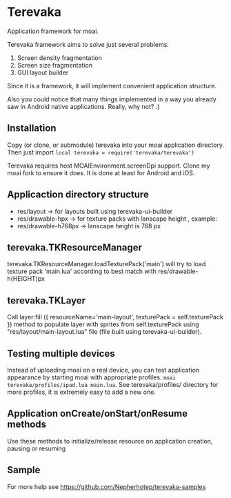Terevaka
========

Application framework for moai.

Terevaka framework aims to solve just several problems:

1. Screen density fragmentation
2. Screen size fragmentation
3. GUI layout builder

Since it is a framework, it will implement convenient application structure.

Also you could notice that many things implemented in a way you already saw in Android native applications. Really, why not? :)

Installation
---------

Copy (or clone, or submodule) terevaka into your moai application directory.
Then just import
```local terevaka = require('terevaka/terevaka')```

Terevaka requires host MOAIEnvironment.screenDpi support. Clone my moai fork to ensure it does. It is done at least for Android and iOS.

Applicaction directory structure
---------

 * res/layout -> for layouts built using terevaka-ui-builder
 * res/drawable-h<height>px -> for texture packs with lanscape height <height>, example:
 * res/drawable-h768px -> lanscape height is 768 px


terevaka.TKResourceManager
---------

terevaka.TKResourceManager.loadTexturePack('main') will try to load texture pack 'main.lua' according to best match with res/drawable-h(HEIGHT)px


terevaka.TKLayer
---------

Call layer:fill ({ resourceName='main-layout', texturePack = self.texturePack }) method to populate layer
with sprites from self.texturePack using "res/layout/main-layout.lua" file (file built using terevaka-ui-builder).

Testing multiple devices
---------

Instead of uploading moai on a real device, you can test application appearance by starting moai with appropriate profiles.
```moai terevaka/profiles/ipad.lua main.lua```. See terevaka/profiles/ directory for more profiles, it is extremely easy to add a new one.

Application onCreate/onStart/onResume methods
--------

Use these methods to initialize/release resource on application creation, pausing or resuming

Sample
--------

For more help see https://github.com/Nepherhotep/terevaka-samples
